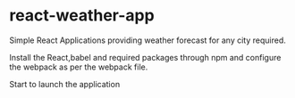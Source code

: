 # react-weather-app

Simple React Applications providing weather forecast for any city required.

Install the React,babel and required packages through npm and configure the webpack as per the webpack file.

Start to launch the application
